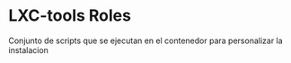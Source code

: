 LXC-tools Roles
===============

Conjunto de scripts que se ejecutan en el contenedor para personalizar la instalacion
